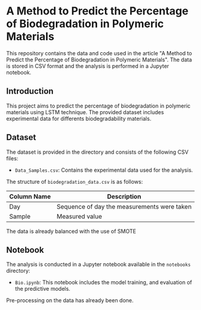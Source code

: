 # A Method to Predict the Percentage of Biodegradation in Polymeric Materials

This repository contains the data and code used in the article "A Method to Predict the Percentage of Biodegradation in Polymeric Materials". The data is stored in CSV format and the analysis is performed in a Jupyter notebook.

## Introduction

This project aims to predict the percentage of biodegradation in polymeric materials using LSTM technique. The provided dataset includes experimental data for differents biodegradability materials.

## Dataset

The dataset is provided in the directory and consists of the following CSV files:

- `Data_Samples.csv`: Contains the experimental data used for the analysis.

The structure of `biodegradation_data.csv` is as follows:

| Column Name     | Description                                  |
|-----------------|----------------------------------------------|
| Day             | Sequence of day the measurements were taken  |
| Sample          | Measured value                               |

The data is already balanced with the use of SMOTE

## Notebook

The analysis is conducted in a Jupyter notebook available in the `notebooks` directory:

- `Bio.ipynb`: This notebook includes the model training, and evaluation of the predictive models. 

Pre-processing on the data has already been done. 

